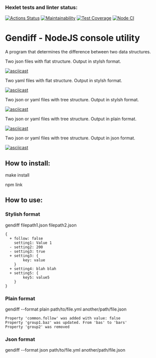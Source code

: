 ### Hexlet tests and linter status:
[![Actions Status](https://github.com/Omny/frontend-project-lvl2/workflows/hexlet-check/badge.svg)](https://github.com/Omny/frontend-project-lvl2/actions)
[![Maintainability](https://api.codeclimate.com/v1/badges/fb078e82b82a577e8fdd/maintainability)](https://codeclimate.com/github/Omny/frontend-project-lvl2/maintainability)
[![Test Coverage](https://api.codeclimate.com/v1/badges/fb078e82b82a577e8fdd/test_coverage)](https://codeclimate.com/github/Omny/frontend-project-lvl2/test_coverage)
[![Node CI](https://github.com/Omny/frontend-project-lvl2/actions/workflows/github-actions.yml/badge.svg)](https://github.com/Omny/frontend-project-lvl2/actions/workflows/github-actions.yml)

# Gendiff - NodeJS console utility

A program that determines the difference between two data structures.

Two json files with flat structure. Output in stylsh format.

[![asciicast](https://asciinema.org/a/MrBYtXgD9myEOkl9KyjdjarqL.svg)](https://asciinema.org/a/MrBYtXgD9myEOkl9KyjdjarqL)

Two yaml files with flat structure. Output in stylsh format.

[![asciicast](https://asciinema.org/a/HclhvI0ZzoNKCYnumRbQOQcA5.svg)](https://asciinema.org/a/HclhvI0ZzoNKCYnumRbQOQcA5)

Two json or yaml files with tree structure. Output in stylsh format.

[![asciicast](https://asciinema.org/a/KHHe8axKjzc8cOo9RHgvd80vQ.svg)](https://asciinema.org/a/KHHe8axKjzc8cOo9RHgvd80vQ)

Two json or yaml files with tree structure. Output in plain format.

[![asciicast](https://asciinema.org/a/dmIhw07RFq4VACNR1X3QvtWIP.svg)](https://asciinema.org/a/dmIhw07RFq4VACNR1X3QvtWIP)

Two json or yaml files with tree structure. Output in json format.

[![asciicast](https://asciinema.org/a/yMa0u3hD4RxgKS9UOkMTjBiyn.svg)](https://asciinema.org/a/yMa0u3hD4RxgKS9UOkMTjBiyn)

## How to install:

make install

npm link

## How to use:

### Stylish format

gendiff filepath1.json filepath2.json

```
{
  + follow: false
    setting1: Value 1
  - setting2: 200
  - setting3: true
  + setting3: {
        key: value
    }
  + setting4: blah blah
  + setting5: {
        key5: value5
    }
}
```

### Plain format

gendiff --format plain path/to/file.yml another/path/file.json

```
Property 'common.follow' was added with value: false
Property 'group1.baz' was updated. From 'bas' to 'bars'
Property 'group2' was removed
```

### Json format

gendiff --format json path/to/file.yml another/path/file.json